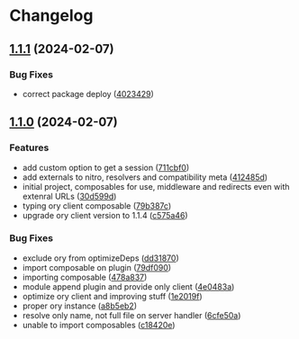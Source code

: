 # Changelog

## [1.1.1](https://github.com/rem-tools/nuxt-ory/compare/nuxt-ory-v1.1.0...nuxt-ory-v1.1.1) (2024-02-07)


### Bug Fixes

* correct package deploy ([4023429](https://github.com/rem-tools/nuxt-ory/commit/402342954bacbe85bae1865bb540de23580d71c7))

## [1.1.0](https://github.com/rem-tools/nuxt-ory/compare/nuxt-ory-v1.0.0...nuxt-ory-v1.1.0) (2024-02-07)


### Features

* add custom option to get a session ([711cbf0](https://github.com/rem-tools/nuxt-ory/commit/711cbf08d36c1210b7decd8739fcfdc5e3094836))
* add externals to nitro, resolvers and compatibility meta ([412485d](https://github.com/rem-tools/nuxt-ory/commit/412485dc0ee6c34d38b1c189703326ba03a71494))
* initial project, composables for use, middleware and redirects even with extenral URLs ([30d599d](https://github.com/rem-tools/nuxt-ory/commit/30d599d5ae1e4e7463ccd9e23949604746821581))
* typing ory client composable ([79b387c](https://github.com/rem-tools/nuxt-ory/commit/79b387c531c54a0c176adeed36ff23c6c7867d3b))
* upgrade ory client version to 1.1.4 ([c575a46](https://github.com/rem-tools/nuxt-ory/commit/c575a4698bc3a43dbc28be30d9382c46f83d0e53))


### Bug Fixes

* exclude ory from optimizeDeps ([dd31870](https://github.com/rem-tools/nuxt-ory/commit/dd31870f3e7e4ddabefb4b2385dda95dc661ff87))
* import composable on plugin ([79df090](https://github.com/rem-tools/nuxt-ory/commit/79df090c110109b93ad4c09df71f84dd92e0cfb7))
* importing composable ([478a837](https://github.com/rem-tools/nuxt-ory/commit/478a8379f4857e98698eab43a412b9062d4ecb9c))
* module append plugin and provide only client ([4e0483a](https://github.com/rem-tools/nuxt-ory/commit/4e0483acff36578b83b54253e885a2f6e30b374b))
* optimize ory client and improving stuff ([1e2019f](https://github.com/rem-tools/nuxt-ory/commit/1e2019fd997544703cdd7ab1cb03a33387a1fca2))
* proper ory instance ([a8b5eb2](https://github.com/rem-tools/nuxt-ory/commit/a8b5eb2e8075d6dc4df0f7132ea1467d30eb9f68))
* resolve only name, not full file on server handler ([6cfe50a](https://github.com/rem-tools/nuxt-ory/commit/6cfe50abb8afe476d3d32bd45fb8587243e48f9d))
* unable to import composables ([c18420e](https://github.com/rem-tools/nuxt-ory/commit/c18420eca4ddcbd9d72d976d536e69184714617a))
